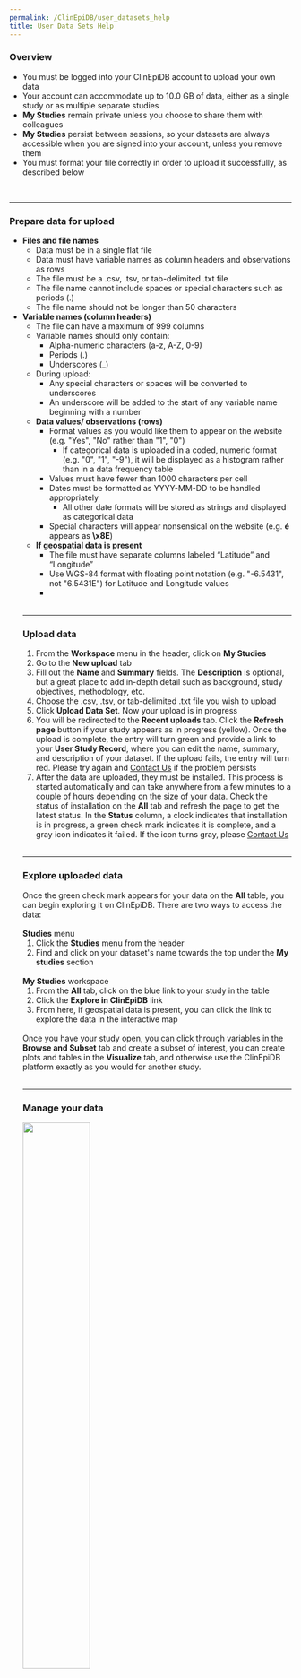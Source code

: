 ```yaml
---
permalink: /ClinEpiDB/user_datasets_help
title: User Data Sets Help
---
```

<style>

img {
    width: 50%;
    margin-bottom: 20px;
}

</style>

<div class="static-content">

  <h3>Overview</h3>
    <ul>
      <li>You must be logged into your ClinEpiDB account to upload your own data</li>
      <li>Your account can accommodate up to 10.0 GB of data, either as a single study or as multiple separate studies</li>
      <li><b>My Studies</b> remain private unless you choose to share them with colleagues</li>
      <li><b>My Studies</b> persist between sessions, so your datasets are always accessible when you are signed into your account, unless you remove them</li>
       <li>You must format your file correctly in order to upload it successfully, as described below</li>
    </ul>
  <br><hr>

  <h3>Prepare data for upload</h3>
    <ul>
      <li><b>Files and file names</b>
         <ul>
         <li>Data must be in a single flat file</li>
         <li>Data must have variable names as column headers and observations as rows</li>
         <li>The file must be a .csv, .tsv, or tab-delimited .txt file</li>
         <li>The file name cannot include spaces or special characters such as periods (.)</li>
         <li>The file name should not be longer than 50 characters</li>
         </ul>
      </li>
      <li><b>Variable names (column headers)</b>
        <ul>
         <li>The file can have a maximum of 999 columns</li>
         <li>Variable names should only contain:
            <ul>
            <li>Alpha-numeric characters (a-z, A-Z, 0-9)</li>
            <li>Periods (.)</li>
            <li>Underscores (_)</li>
            </ul></li>
         <li>During upload:
            <ul>
            <li>Any special characters or spaces will be converted to underscores</li>
            <li>An underscore will be added to the start of any variable name beginning with a number</li>
            </ul></li>
      </li>
      <li><b>Data values/ observations (rows)</b>
        <ul>
           <li>Format values as you would like them to appear on the website (e.g. "Yes", "No" rather than "1", "0")
              <ul>
              <li>If categorical data is uploaded in a coded, numeric format (e.g. "0", "1", "-9"), it will be displayed as a histogram rather than in a data frequency table</li>
              </ul>
           <li>Values must have fewer than 1000 characters per cell</li>
           <li>Dates must be formatted as YYYY-MM-DD to be handled appropriately
              <ul>
              <li>All other date formats will be stored as strings and displayed as categorical data</li>
              </ul>
          </li>
          <li>Special characters will appear nonsensical on the website (e.g. <b>é</b> appears as <b>\x8E</b>)</li>
        </ul>
      </li>
      <li><b>If geospatial data is present</b>
          <ul>
          <li>The file must have separate columns labeled “Latitude” and “Longitude”</li>
          <li>Use WGS-84 format with floating point notation (e.g. "-6.5431", not "6.5431E") for Latitude and Longitude values
          <li>
          </ul>
      </li>
    </ul>
  <br><hr>

  <h3>Upload data</h3>
    <ol>
      <li>From the <b>Workspace</b> menu in the header, click on <b>My Studies</b></li>
      <li>Go to the <b>New upload</b> tab</li>
      <li>Fill out the <b>Name</b> and <b>Summary</b> fields. The <b>Description</b> is optional, but a great place to add in-depth detail such as background, study objectives, methodology, etc.</li>
      <li>Choose the .csv, .tsv, or tab-delimited .txt file you wish to upload</li>
      <li>Click <b>Upload Data Set</b>. Now your upload is in progress</li>
      <li>You will be redirected to the <b>Recent uploads</b> tab. Click the <b>Refresh page</b> button if your study appears as in progress (yellow). Once the upload is complete, the entry will turn green and provide a link to your <b>User Study Record</b>, where you can edit the name, summary, and description of your dataset. If the upload fails, the entry will turn red. Please try again and <a  href="/a/app/contact-us" target="_blank">Contact Us</a> if the problem persists</li>
      <li>After the data are uploaded, they must be installed. This process is started automatically and can take anywhere from a few minutes to a couple of hours depending on the size of your data. Check the status of installation on the <b>All</b> tab and refresh the page to get the latest status. In the <b>Status</b> column, a clock indicates that installation is in progress, a green check mark indicates it is complete, and a gray icon indicates it failed. If the icon turns gray, please <a  href="/a/app/contact-us" target="_blank">Contact Us</a></li>
    </ol>
  <br><hr>


  <h3>Explore uploaded data</h3>
    Once the green check mark appears for your data on the <b>All</b> table, you can begin exploring it on ClinEpiDB. There are two ways to access the data:
    <br><br>
    <b>Studies</b> menu
    <br>
    <ol>
      <li>Click the <b>Studies</b> menu from the header</li>
      <li>Find and click on your dataset's name towards the top under the <b>My studies</b> section</li>
    </ol>
    <br>
    <b>My Studies</b> workspace
    <br>
    <ol>
      <li>From the <b>All</b> tab, click on the blue link to your study in the table</li>
      <li>Click the <b>Explore in ClinEpiDB</b> link</li>
      <li>From here, if geospatial data is present, you can click the link to explore the data in the interactive map</li>
    </ol>
   <br>
   Once you have your study open, you can click through variables in the <b>Browse and Subset</b> tab and create a subset of interest, you can create plots and tables in the <b>Visualize</b> tab, and otherwise use the ClinEpiDB platform exactly as you would for another study.
   <br><br><hr>


  <h3>Manage your data</h3>
    <img src="{{'/assets/images/MyUserStudies_AllTable_ClinEpi.png' | absolute_url}}" />
    <br>
    View, manage, share, and utilize your data from the <b>All</b> tab in the <b>My Studies</b> workspace
    <br>
    <ul>
      <li>View a table of all the datasets you have uploaded, including information on when you uploaded it and the file size</li>
      <li>Edit the name and summary of your study directly from the table using the pencil icons</li>
      <li>Access the User Study record page for your dataset by clicking its name (blue link). From here you can:
        <ul>
        <li>Edit the description by clicking the pencil icon next to the <b>Description</b> field</li>
        <li>Access the data by clicking the <b>Explore in ClinEpiDB</b> link</li>
        <li>Download your original file by clicking the <b>Download</b> button</li>
        </ul>
      </li>
      <li>Share your study with a colleague:
        <ul>
        <li>Click the checkbox next to the name of the dataset you want to share, click the <b>Share Datasets</b> button, and follow the pop-up to enter the email address(es) of those you want to share the data with</li>
        <li>If you have shared a study, you will see a new column in your table to show you everyone who has access to your study</li>
        <li>If you <b>Remove</b> your study, it will delete it for you and anyone else you have shared it with</li>
        </ul>
      </li>
    </ul>
   <br><hr>

</div>

